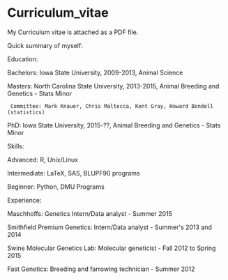 # Curriculum_vitae

My Curriculum vitae is attached as a PDF file. 



Quick summary of myself:

Education:

Bachelors: Iowa State University, 2009-2013, Animal Science

Masters: North Carolina State University, 2013-2015, Animal Breeding and Genetics - Stats Minor

     Committee: Mark Knauer, Chris Maltecca, Kent Gray, Howard Bondell (statistics)

PhD: Iowa State University, 2015-??, Animal Breeding and Genetics - Stats Minor

Skills:

Advanced: R, Unix/Linux

Intermediate: LaTeX, SAS, BLUPF90 programs

Beginner: Python, DMU Programs

Experience:

Maschhoffs: Genetics Intern/Data analyst - Summer 2015

Smithfield Premium Genetics: Intern/Data analyst - Summer's 2013 and 2014

Swine Molecular Genetics Lab: Molecular geneticist - Fall 2012 to Spring 2015

Fast Genetics: Breeding and farrowing technician - Summer 2012

